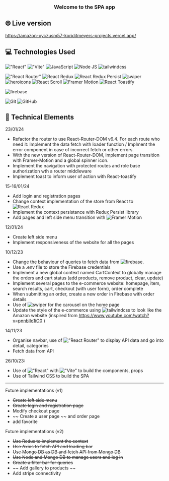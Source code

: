 <h3 align="center">
Welcome to the SPA app
</h3>

## 🌐 Live version
https://amazon-oyczusm57-koriditmeyers-projects.vercel.app/

## 💻 Technologies Used

!["React"](https://img.shields.io/badge/react-React-brightgreen?logo=react&logoColor=61DAFB&label=%20&labelColor=black&color=61DAFB)
!["Vite"](https://img.shields.io/badge/vite-Vite-brightgreen?logo=vite&logoColor=646CFF&label=%20&labelColor=black&color=646CFF)
![JavaScript](https://img.shields.io/badge/javascript-JavaScript-brightgreen?logo=javascript&logoColor=F7DF1E&label=%20&labelColor=black&color=F7DF1E)
![Node JS](https://img.shields.io/badge/nodedotjs-Node_Js-brightgreen?logo=nodedotjs&logoColor=339933&label=%20&labelColor=black&color=339933)
![tailwindcss](https://img.shields.io/badge/tailwindcss-Tailwind_CSS-brightgreen?logo=tailwindcss&logoColor=06B6D4&label=%20&labelColor=black&color=06B6D4)

!["React Router"](https://img.shields.io/badge/reactrouter-React_Router-brightgreen?logo=reactrouter&logoColor=CA4245&label=%20&labelColor=black&color=CA4245)
![React Redux](https://img.shields.io/badge/redux-React_Redux-brightgreen?logo=redux&logoColor=764ABC&label=%20&labelColor=black&color=764ABC)
![React Redux Persist](https://img.shields.io/badge/Redux_Persist-brightgreen?logo&logoColor=6332F6&label=%20&labelColor=black&color=black)
![swiper](https://img.shields.io/badge/swiper-Swiper-brightgreen?logo=swiper&logoColor=6332F6&label=%20&labelColor=black&color=6332F6)
![heroicons](https://img.shields.io/badge/Heroicons-brightgreen?logo=hero&logoColor=6332F6&label=%20&labelColor=black&color=black)
![React Scroll](https://img.shields.io/badge/React_Scroll-brightgreen?logo&logoColor=6332F6&label=%20&labelColor=black&color=black)
![Framer Motion](https://img.shields.io/badge/framer-Framer_Motion-brightgreen?logo=framer&logoColor=0055FF&label=%20&labelColor=black&color=0055FF)
![React Toastify](https://img.shields.io/badge/React_Toastify-brightgreen?logo&logoColor=6332F6&label=%20&labelColor=black&color=black)

![firebase](https://img.shields.io/badge/firebase-Firebase-brightgreen?logo=firebase&logoColor=FFCA28&label=%20&labelColor=black&color=FFCA28)


![Git](https://img.shields.io/badge/git-Git-brightgreen?logo=git&logoColor=F05032&label=%20&labelColor=black&color=F05032)
![GitHub](https://img.shields.io/badge/github-GitHub-brightgreen?logo=github&logoColor=white&label=%20&labelColor=black&color=181717)

## 💼 Technical Elements

23/01/24
- Refactor the router to use React-Router-DOM v6.4. For each route who need it: Implement the data fetch with loader function / Implment the error component in case of incorrect fetch or other errors.
- With the new version of React-Router-DOM, implement page transition with Framer-Motion and a global spinner icon.
- Implement the navigation with protected routes and role base authorization wth a router middleware
- Implement toast to inform user of action with React-toastify

15-16/01/24
- Add login and registration pages
- Change context implementation of the store from React to ![React Redux](https://img.shields.io/badge/redux-React_Redux-brightgreen?logo=redux&logoColor=764ABC&label=%20&labelColor=black&color=764ABC)
- Implement the context persistance with Redux Persist library
- Add pages and left side menu transition with ![Framer Motion](https://img.shields.io/badge/framer-Framer_Motion-brightgreen?logo=framer&logoColor=0055FF&label=%20&labelColor=black&color=0055FF)

12/01/24
- Create left side menu
- Implement responsiveness of the website for all the pages

10/12/23

- Change the behaviour of queries to fetch data from ![firebase](https://img.shields.io/badge/firebase-Firebase-brightgreen?logo=firebase&logoColor=FFCA28&label=%20&labelColor=black&color=FFCA28).
- Use a .env file to store the Firebase credentials
- Implement a new global context named CartContext to globally manage the orders and cart status (add products, remove product, clear, update)
- Implement several pages to the e-commerce website: homepage, item, search results, cart, checkout (with user form), order complete
- When submitting an order, create a new order in Firebase with order details
- Use of ![swiper](https://img.shields.io/badge/swiper-Swiper-brightgreen?logo=swiper&logoColor=6332F6&label=%20&labelColor=black&color=6332F6) for the carousel on the home page
- Update the style of the e-commerce using ![tailwindcss](https://img.shields.io/badge/tailwindcss-Tailwind_CSS-brightgreen?logo=tailwindcss&logoColor=06B6D4&label=%20&labelColor=black&color=06B6D4) to look like the Amazon website (inspired from https://www.youtube.com/watch?v=pnnblIo1iO0 )


14/11/23

- Organise navbar, use of !["React Router"](https://img.shields.io/badge/reactrouter-React_Router-brightgreen?logo=reactrouter&logoColor=CA4245&label=%20&labelColor=black&color=CA4245) to display API data and go into detail, categories
- Fetch data from API

26/10/23:

- Use of !["React"](https://img.shields.io/badge/react-React-brightgreen?logo=react&logoColor=61DAFB&label=%20&labelColor=black&color=61DAFB) with !["Vite"](https://img.shields.io/badge/vite-Vite-brightgreen?logo=vite&logoColor=646CFF&label=%20&labelColor=black&color=646CFF) to build the components, props
- Use of Tailwind CSS to build the SPA

----

Future implementations (v1)
- ~~Create left side menu~~
- ~~Create login and registration page~~
- Modify checkout page
- ~~ Create a user page ~~ and order page
- add favorite

Future implementations (v2)
- ~~Use Redux to implement the context~~
- ~~Use Axios to fetch API and loading bar~~
- ~~Use Mongo DB as DB and fetch API from Mongo DB~~
- ~~Use Node and Mongo DB to manage users and log in~~
- ~~Create a filter bar for queries~~
- ~~ Add gallery to products ~~
- Add stripe connectivity